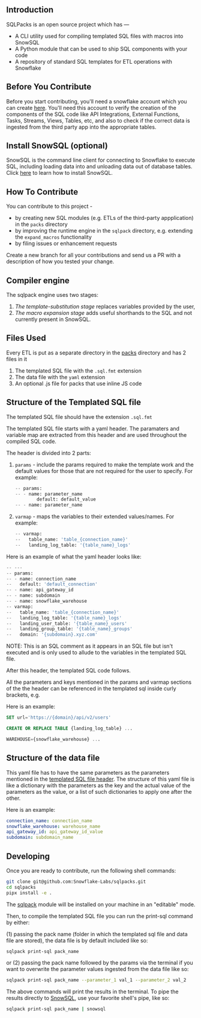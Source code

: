 Introduction
---

SQLPacks is an open source project which has —

- A CLI utility used for compiling templated SQL files with macros into SnowSQL  
- A Python module that can be used to ship SQL components with your code
- A repository of standard SQL templates for ETL operations with Snowflake

Before You Contribute
---

Before you start contributing, you'll need a snowflake account which you can create [here](https://signup.snowflake.com). You'll need this account to verify the creation of the components of the SQL code like API Integrations, External Functions, Tasks, Streams, Views, Tables, etc, and also to check if the correct data is ingested from the third party app into the appropriate tables.

Install SnowSQL (optional)
---

SnowSQL is the command line client for connecting to Snowflake to execute SQL, including loading data into and unloading data out of database tables. Click [here](https://docs.snowflake.com/en/user-guide/snowsql-install-config.html) to learn how to install SnowSQL.

How To Contribute
---

You can contribute to this project -

- by creating new SQL modules (e.g. ETLs of the third-party appplication) in the `packs` directory
- by improving the runtime engine in the `sqlpack` directory, e.g. extending the `expand_macros` functionality
- by filing issues or enhancement requests

Create a new branch for all your contributions and send us a PR with a description of how you tested your change.

Compiler engine
---

The sqlpack engine uses two stages:

1. *The template-substitution stage* replaces variables provided by the user,
1. *The macro expansion stage* adds useful shorthands to the SQL and not currently present in SnowSQL.

Files Used
---

Every ETL is put as a separate directory in the [packs](packs) directory and has 2 files in it

1. The templated SQL file with the ``.sql.fmt`` extension
1. The data file with the ``yaml`` extension
1. An optional .js file for packs that use inline JS code

Structure of the Templated SQL file
---

The templated SQL file should have the extension `.sql.fmt`

The templated SQL file starts with a yaml header. The paramaters and variable map are extracted from this header and are used throughout the compiled SQL code.

The header is divided into 2 parts:

1. `params` - include the params required to make the template work and the default values for those that are not required for the user to specify. For example:

    ```python
    -- params:
    -- - name: parameter_name
            default: default_value
    -- - name: parameter_name
    ```

2. `varmap` - maps the variables to their extended values/names. For example:

    ```python
    -- varmap:
    --   table_name: 'table_{connection_name}'
    --   landing_log_table: '{table_name}_logs'
    ```

Here is an example of what the yaml header looks like:

```python
-- ---
-- params:
-- - name: connection_name
--   default: 'default_connection'
-- - name: api_gateway_id
-- - name: subdomain
-- - name: snowflake_warehouse
-- varmap:
--   table_name: 'table_{connection_name}'
--   landing_log_table: '{table_name}_logs'
--   landing_user_table: '{table_name}_users'
--   landing_group_table: '{table_name}_groups'
--   domain: '{subdomain}.xyz.com'
```

NOTE: This is an SQL comment as it appears in an SQL file but isn't executed and is only used to allude to the variables in the templated SQL file.

After this header, the templated SQL code follows.

All the parameters and keys mentioned in the params and varmap sections of the the header can be referenced in the templated sql inside curly brackets, e.g.

Here is an example:

```sql
SET url='https://{domain}/api/v2/users'

CREATE OR REPLACE TABLE {landing_log_table} ...

WAREHOUSE={snowflake_warehouse} ...
```

Structure of the data file
---

This yaml file has to have the same parameters as the parameters mentioned in the [templated SQL file header](#Structure-of-the-Templated-SQL-file). The structure of this yaml file is like a dictionary with the parameters as the key and the actual value of the parameters as the value, or a list of such dictionaries to apply one after the other.

Here is an example:

```yaml
connection_name: connection_name
snowflake_warehouse: warehouse_name
api_gateway_id: api_gateway_id_value
subdomain: subdomain_name
```

Developing
---

Once you are ready to contribute, run the following shell commands:

```bash
git clone git@github.com:Snowflake-Labs/sqlpacks.git
cd sqlpacks
pipx install -e .
```

The [sqlpack](https://pypi.org/project/sqlpack) module will be installed on your machine in an "editable" mode.

Then, to compile the templated SQL file you can run the print-sql command by either:

(1) passing the pack name (folder in which the templated sql file and data file are stored), the data file is by default included like so:

```bash
sqlpack print-sql pack_name
```

or (2) passing the pack name followed by the params via the terminal if you want to overwrite the parameter values ingested from the data file like so:

```bash
sqlpack print-sql pack_name --parameter_1 val_1 --parameter_2 val_2
```

The above commands will print the results in the terminal. To pipe the results directly to [SnowSQL](#Install-SnowSQL), use your favorite shell's pipe, like so:

```bash
sqlpack print-sql pack_name | snowsql
```
